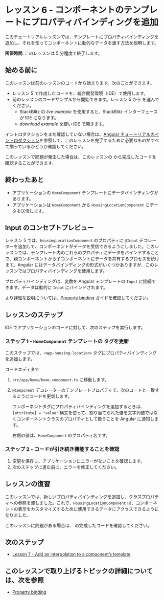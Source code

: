 # レッスン 6 - コンポーネントのテンプレートにプロパティバインディングを追加

このチュートリアルレッスンでは、テンプレートにプロパティバインディングを追加し、それを使ってコンポーネントに動的なデータを渡す方法を説明します。

**所要時間**: このレッスンは 5 分程度で終了します。

## 始める前に

このレッスンは前のレッスンのコードから始まります。次のことができます。

*   レッスン 5 で作成したコードを、統合開発環境（IDE）で使用します。
*   前のレッスンのコードサンプルから開始できます。レッスン 5 から <live-example name="first-app-lesson-05"></live-example> を選んでください。
    *   StackBlitz の *live example* を使用すると、StackBlitz インターフェースが IDE になります。
    *   *download example* を使い IDE で開きます。

イントロダクションをまだ確認していない場合は、[Angular チュートリアルのイントロダクション](tutorial/first-app)を参照して、このレッスンを完了するために必要なものがすべて揃っているかどうか確認してください。

このレッスンで問題が発生した場合は、このレッスンの <live-example></live-example> から完成したコードを確認することができます。

## 終わったあと

*  アプリケーションの `HomeComponent` テンプレートにデータバインディングがあります。
*  アプリケーションは `HomeComponent` から `HousingLocationComponent` にデータを送信します。

## Input のコンセプトプレビュー
レッスン 5 では、`HousingLocationComponent` のプロパティに `@Input` デコレーターを追加して、コンポーネントがデータを受信できるようにしました。このレッスンでは、テンプレート内のこれらのプロパティにデータをバインドすることで、親コンポーネントから子コンポーネントにデータを共有するプロセスを続けます。Angular にはデータバインディングの形式がいくつかありますが、このレッスンではプロパティバインディングを使用します。

プロパティバインディングは、変数を Angular テンプレートの `Input` に接続できます。データは動的に `Input` にバインドされます。

より詳細な説明については、[Property binding](guide/property-binding) ガイドを確認してください。

## レッスンのステップ

IDE でアプリケーションのコードに対して、次のステップを実行します。

### ステップ 1 - `HomeComponent` テンプレートの <app-housing-location> タグを更新
このステップでは、`<app-housing-location>` タグにプロパティバインディングを追加します。

コードエディタで
1.  `src/app/home/home.component.ts` に移動します。
1.  `@Component` デコレーターのテンプレートプロパティで、次のコードと一致するようにコードを更新します。
    <code-example header="Add housingLocation property binding" path="first-app-lesson-06/src/app/home/home.component.ts" region="add-property-binding"></code-example>

    コンポーネントタグにプロパティバインディングを追加するときは、`[attribute] = "value"` 構文を使って、割り当てられた値を文字列値ではなくコンポーネントクラスのプロパティとして扱うことを Angular に通知します。

    右側の値は、`HomeComponent` のプロパティ名です。

### ステップ 2 - コードが引き続き機能することを確認
1.  変更を保存し、アプリケーションにエラーがないことを確認します。
1.  次のステップに進む前に、エラーを修正してください。

## レッスンの復習

このレッスンでは、新しいプロパティバインディングを追加し、クラスプロパティへの参照を渡しました。これで、`HousingLocationComponent` は、コンポーネントの表示をカスタマイズするために使用できるデータにアクセスできるようになりました。

このレッスンに問題がある場合は、<live-example></live-example> の完成したコードを確認してください。

## 次のステップ

* [Lesson 7 - Add an interpolation to a component’s template](tutorial/first-app/first-app-lesson-07)

## このレッスンで取り上げるトピックの詳細については、次を参照
* [Property binding](guide/property-binding)
